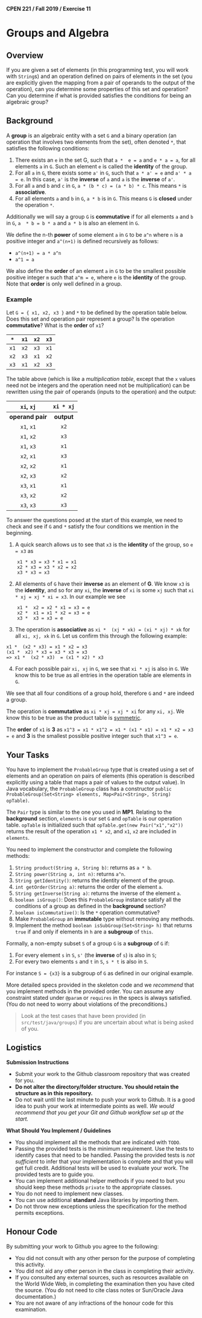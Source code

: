 **CPEN 221 / Fall 2019 / Exercise 11**

Groups and Algebra
===

## Overview

If you are given a set of elements (in this programming test, you will work with `String`s) and an operation defined on pairs of elements in the set (you are explicitly given the mapping from a pair of operands to the output of the operation), can you determine some properties of this set and operation? Can you determine if what is provided satisfies the conditions for being an algebraic group?

## Background

A **group** is an algebraic entity with a set `G` and a binary operation (an operation that involves two elements from the set), often denoted `*`, that satisfies the following conditions:

 1. There exists an `e` in the set G, such that `a *  e = a` and  `e * a = a`, for all elements `a` in `G`. Such an element `e` is called the **identity** of the group.
 2. For all `a` in `G`, there exists some `a'` in `G`, such that `a * a' = e` and `a' * a = e`. In this case, `a'` is the **inverse** of `a` and `a` is the **inverse** of `a'`.
 3. For all `a` and `b` and `c` in `G`, `a * (b * c) = (a * b) * c`. This means `*` is **associative**.
 4. For all elements `a` and `b` in `G`, `a * b` is in `G`. This means `G` is **closed** under the operation `*`.

Additionally we will say a group `G` is **commutative** if for all elements `a` and `b` in `G`, `a  * b = b * a` and `a * b` is also an element in `G`.

We define the n-th **power** of some element `a` in `G` to be `a^n` where `n` is a positive integer and `a^(n+1)` is defined recursively as follows: 

* `a^(n+1) = a * a^n`
* `a^1 = a`

We also define the **order** of an element `a` in `G` to be the smallest possible positive integer `m` such that `a^m = e`, where `e` is the **identity** of the group. Note that **order** is only well defined in a group.

### Example

Let `G = { x1, x2, x3 }` and `*` to be defined by the operation table below. Does this set and operation pair represent a group? Is the operation **commutative**? What is the **order** of `x1`?

| `*` | `x1` | `x2` | `x3` |
|--|--|--|--|
| `x1` | `x2` | `x3` | `x1` |
| `x2` | `x3` | `x1` | `x2` |
| `x3` | `x1` | `x2` | `x3` |

The table above (which is like a *multiplication table*, except that the `x` values need not be integers and the operation need not be multiplication) can be rewritten using the pair of operands (inputs to the operation) and the output:

|`xi`, `xj` | `xi * xj` |
| :---------: | :---: |
| **operand pair** | **output** |
| `x1`, `x1` | `x2` |
| `x1`, `x2` | `x3` |
| `x1`, `x3` | `x1` |
| `x2`, `x1` | `x3` |
| `x2`, `x2` | `x1` |
| `x2`, `x3` | `x2` |
| `x3`, `x1` | `x1` |
| `x3`, `x2` | `x2` |
| `x3`, `x3` | `x3` |

To answer the questions posed at the start of this example, we need to check and see if `G` and `*` satisfy the four conditions we mention in the beginning.

1. A quick search allows us to see that `x3` is the **identity** of the group, so `e = x3` as
```
    x1 * x3 = x3 * x1 = x1
    x2 * x3 = x3 * x2 = x2
    x3 * x3 = x3
```

2. All elements of `G` have their **inverse** as an element of **G**. We know `x3` is the **identity**, and so for any `xi`, the  **inverse** of `xi` is some `xj` such that `xi * xj = xj * xi = x3`. In our example we see
```
    x1 *  x2 = x2 * x1 = x3 = e
    x2 *  x1 = x1 * x2 = x3 = e
    x3 *  x3 = x3 = e
```

3.  The operation is **associative** as `xi *  (xj * xk) = (xi * xj) * xk` for all `xi, xj, xk` in `G`. Let us confirm this through the following example:
```
x1 *  (x2 * x3) = x1 * x2 = x3
(x1 *  x2) * x3 = x3 * x3 = x3
=> x1 *  (x2 * x3)  = (x1 * x2) * x3
```

4. For each possible pair `xi, xj` in `G`, we see that `xi * xj` is also in `G`. We know this to be true as all entries in the operation table are elements in `G`. 

We see that all four conditions of a group hold, therefore `G` and `*` are indeed a group.

The operation is **commutative** as `xi * xj = xj * xi` for any `xi, xj`. We know this to be true as the product table is [symmetric](https://en.wikipedia.org/wiki/Symmetricmatrix).

The **order** of `x1` is **3** as 
`x1^3 = x1 * x1^2 = x1 * (x1 * x1) = x1 * x2 = x3 = e`
and **3** is the smallest possible positive integer such that `x1^3 = e`.

## Your Tasks

You have to implement the `ProbableGroup` type that is created using a set of elements and an operation on pairs of elements (this operation is described explicitly using a table that maps a pair of values to the output value). In Java vocabulary, the `ProbableGroup` class has a constructor `public ProbableGroup(Set<String> elements, Map<Pair<String>, String) opTable)`.

The `Pair` type is similar to the one you used in **MP1**. Relating to the **background** section, `elements` is our set `G` and `opTable` is our operation table.  `opTable` is initialized such that `opTable.get(new Pair("x1","x2"))` returns the result of the operation `x1 * x2`, and `x1`, `x2` are included in `elements`.

You need to implement the constructor and complete the following methods: 

 1. `String product(String a, String b)`: returns as `a * b`.
 1. `String power(String a, int n)`: returns `a^n`.
 1. `String getIdentity()`: returns the identity element of the group.
 1. `int getOrder(String a)`: returns the order of the element `a`.
 1. `String getInverse(String a)`: returns the inverse of the element `a`.
 1. `boolean isGroup()`: Does this `ProbableGroup` instance satisfy all the conditions of a group as defined in the **background** section?
 1. `boolean isCommutative()`: Is the `*` operation commutative?
 1. Make `ProbableGroup` an **immutable** type without removing any methods.
 1. Implement the method `boolean isSubGroup(Set<String> h)` that returns `true` if and only if elements in `h` are a **subgroup** of `this`.

Formally, a non-empty subset `S` of a group `G` is a **subgroup** of `G` if:

 1. For every element `s` in `S`, `s'` (the **inverse** of `s`) is also in `S`;
 2. For every two elements `s` and `t` in `S`, `s * t` is also in `S`.

For instance `S = {x3}` is a subgroup of `G` as defined in our original example.

 
More detailed specs provided in the skeleton code and we *recommend* that you implement methods in the provided order. You can assume any constraint stated under `@param` or `requires` in the specs is always satisfied. (You do not need to worry about violations of the preconditions.)

> Look at the test cases that have been provided (in `src/test/java/groups`) if you are uncertain about what is being asked of you.


## Logistics

**Submission Instructions**

+ Submit your work to the Github classroom repository that was created for you.
+ **Do not alter the directory/folder structure. You should retain the structure as in this repository.**
+ Do not wait until the last minute to push your work to Github. It is a good idea to push your work at intermediate points as well. _We would recommend that you get your Git and Github workflow set up at the start._

**What Should You Implement / Guidelines**

+ You should implement all the methods that are indicated with `TODO`.
+ Passing the provided tests is the minimum requirement. Use the tests to identify cases that need to be handled. Passing the provided tests is *not sufficient* to infer that your implementation is complete and that you will get full credit. Additional tests will be used to evaluate your work. The provided tests are to guide you.
+ You can implement additional helper methods if you need to but you should keep these methods `private` to the appropriate classes.
+ You do not need to implement new classes.
+ You can use additional **standard** Java libraries by importing them.
+ Do not throw new exceptions unless the specification for the method permits exceptions.


## Honour Code

By submitting your work to Github you agree to the following:

+ You did not consult with any other person for the purpose of completing this activity.
+ You did not aid any other person in the class in completing their activity.
+ If you consulted any external sources, such as resources available on the World Wide Web, in completing the examination then you have cited the source. (You do not need to cite class notes or Sun/Oracle Java documentation.)
+ You are not aware of any infractions of the honour code for this examination.
